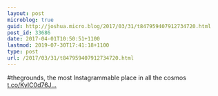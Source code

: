 ```yaml
---
layout: post
microblog: true
guid: http://joshua.micro.blog/2017/03/31/t847959407912734720.html
post_id: 33686
date: 2017-04-01T10:50:51+1100
lastmod: 2019-07-30T17:41:18+1100
type: post
url: /2017/03/31/t847959407912734720.html
---
```

#thegrounds, the most Instagrammable place in all the cosmos [t.co/KyIC0d76J...](https://t.co/KyIC0d76J6)
